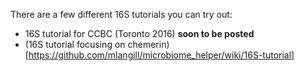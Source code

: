 There are a few different 16S tutorials you can try out:

* 16S tutorial for CCBC (Toronto 2016) **soon to be posted**
* (16S tutorial focusing on chemerin)[https://github.com/mlangill/microbiome_helper/wiki/16S-tutorial]